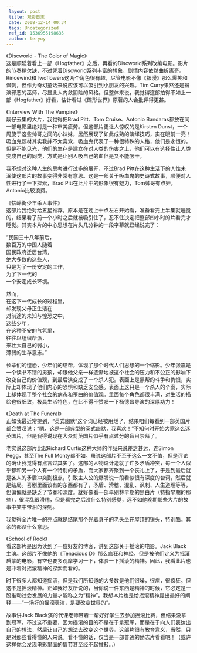 ```yaml
---
 layout: post
 title: 观影日志
 date: 2008-12-14 00:34
 tags: Uncategorized
 ref_id: 1536955198635
 author: teryoy
---
```

《Discworld - The Color of Magic》  
这是顺延着看上一部《Hogfather》之后，再看的Discworld系列改编电影。影片的节奏稍欠缺，不过凭着Discworld系列丰富的想象，剧情内容依然曲折离奇。Rincewind和Twoflowers这两个角色很有趣，尽管电影不像《银漫》那么爆笑和讽刺，但作为奇幻童话来说应该可以吸引到小朋友的兴趣。Tim
Curry果然还是扮演邪恶的巫师，尽显此人内敛阴险的风格。但整体来说，我觉得这部拍得不如上一部《Hogfather》好看，估计看过《碟形世界》原著的人会批评得更甚。

《Interview With The Vampire》  
靓仔云集的大片，我觉得把Brad Pitt、Tom Cruise、Antonio
Bandaras都放在同一部电影里绝对是一种审美疲劳。但这部片更让人惊叹的是Kirsten
Dunst，一个周旋于这些帅哥之间的小妹妹，居然展现了如此成熟的演绎技巧，实在眼前一亮！吸血鬼题材其实我并不太喜欢，吸血鬼代表了一种很特殊的人格，他们是永恒的，但是不能见光，他们的生存是建立在对人类的伤害之上，他们可以有选择性让人类变成自己的同类，方式是让别人吸自己的血但是又不能吸干。

我不想对这种人生的思考进行过多的展开，不过Brad
Pitt在这种生活下的人性未泯使这部片的故事变得非常有意思。这是一部关于吸血鬼的史诗式故事，顺便对人性进行了一下探索，Brad
Pitt在此片中的形象很有魅力，Tom帅哥有点奸，Antonio比较浪费。

《牯岭街少年杀人事件》  
这部片我绝对给五星推荐。原本是在晚上十点左右开始看，准备看完上半集就睡觉的，结果看了前一个小时之后就被吸引住了，忍不住决定把整部四小时的片看完才睡觉。其实本片的中心思想在片头几分钟的一段字幕就已经说完了：

“民国三十八年前后，  
数百万的中国人随着  
国民政府迁居台湾，  
绝大多数的这些人，  
只是为了一份安定的工作，  
为了下一代的  
一个安定成长环境。

然而，  
在这下一代成长的过程里，  
却发现父母正生活在  
对前途的未知与惶恐之中，  
这些少年，  
在这种不安的气氛里，  
往往以组织帮派，  
来壮大自己的弱小，  
薄弱的生存意志。”

长辈们的惶恐，少年们的结帮，体现了那个时代人们思想的一个缩影。少年张震是一个读书不错的男孩，却跟他父亲一样逐渐地被这个社会的压力和不公正的影响下改变自己的价值观，到最后演变成了一个杀人犯。表面上是黑帮的斗争和仇恨，实际上却体现了他们内心的恐惧和缺乏安全感。表面上这只是一个杀人的个案，实际上却体现了整个社会的病态和歪曲的价值观。里面每个角色都很丰满，对生活的描绘也很细致，极具生活特色，在此不得不赞叹一下杨德昌导演的深厚功力！

《Death at The Funeral》  
正如我最近常提到，“英式幽默”这个词已经被用烂了，结果咱们每看到一部英国片都会赞叹说：“嗯，这是一部典型的英式幽默，我喜欢！”不知何时开始大家这么迷英国片，但是我得说现在大众对英国片似乎有点过分的盲目崇拜了。

老实说这部片比起Richard Curtis这种大师的作品来说差之甚远，连Simon Pegg，甚至The Full
Monty都不如。虽说这部片不至于这么一文不值，但是评论的确让我觉得有点言过其实了。这部的人物设计造就了许多矛盾冲突，每一个人似乎都和另一个人有一个特别的矛盾，而大家都齐聚到一个丧礼上了，于是到最后就是各人的矛盾冲突到极点，引致主人公的爆发说一段看似很有深度的台词，然后就是结局。喜剧里面该有的东西都有了，矛盾、滑稽、混乱、讽刺、人生道理等等，但偏偏就是缺乏了节奏和深度。就好像看一部卓别林早期的黑白片（特指早期的那些），很混乱很滑稽，但是看完之后没什么特别感觉，远不如他晚期那些大片的故事中笑中带泪的深刻。

我觉得全片唯一的亮点就是结尾那个光着身子的老头坐在屋顶的镜头，特别酷。其余的都没什么意思。

《School of Rock》  
看这部片是因为读到了一位好友的博客，讲到这部关于摇滚的电影。Jack Black主演。这部片不像他的《Tenacious
D》那么疯狂和神经，但是被他们定义为摇滚启蒙的电影，有空也要多观摩学习一下，体验一下摇滚的精神。因此，我看此片也是冲着对摇滚精神的探索而看的。

时下很多人都知道摇滚，但是我们所知道的大多数是他们很噪，很痞，很疯狂。但这不是摇滚精神。正如我好友所说的，当你说一件东西是精神的时候，它必定是一股推动社会发展的力量才能称之为“精神”。我想本片也是给摇滚精神提出最好的阐释——“一场好的摇滚表演，是要改变世界的”。

故事讲Jack
Black演的代课老师带着一帮好好学生去参加摇滚比赛，但结果没拿到冠军。不过这不重要，因为摇滚的目的不是在于拿冠军，而是在于向人们表达出自己的想法，然后让自己的想法去改变这个世界。这部片很有教育意义，当然，只是对那些看得懂的人来说。看不懂的话，仅当是一部普通的励志片看看吧！（或许这样你会发现电影里面的情节甚至经不起推敲...）

